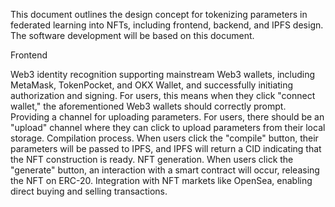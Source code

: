 This document outlines the design concept for tokenizing parameters in federated learning into NFTs, including frontend, backend, and IPFS design. The software development will be based on this document.

Frontend

Web3 identity recognition supporting mainstream Web3 wallets, including MetaMask, TokenPocket, and OKX Wallet, and successfully initiating authorization and signing. For users, this means when they click "connect wallet," the aforementioned Web3 wallets should correctly prompt.
Providing a channel for uploading parameters. For users, there should be an "upload" channel where they can click to upload parameters from their local storage.
Compilation process. When users click the "compile" button, their parameters will be passed to IPFS, and IPFS will return a CID indicating that the NFT construction is ready.
NFT generation. When users click the "generate" button, an interaction with a smart contract will occur, releasing the NFT on ERC-20.
Integration with NFT markets like OpenSea, enabling direct buying and selling transactions.




